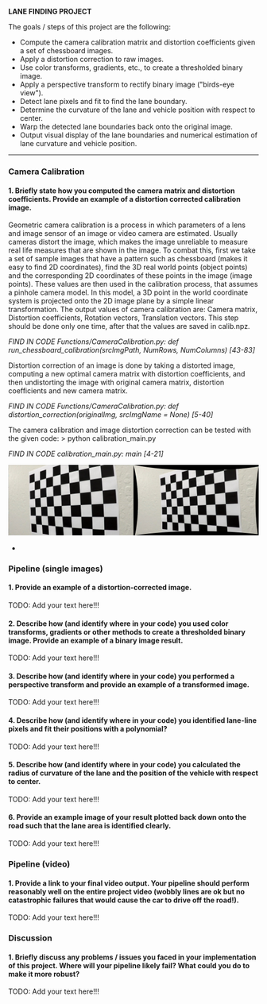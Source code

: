 **LANE FINDING PROJECT**

The goals / steps of this project are the following:

* Compute the camera calibration matrix and distortion coefficients given a set of chessboard images.
* Apply a distortion correction to raw images.
* Use color transforms, gradients, etc., to create a thresholded binary image.
* Apply a perspective transform to rectify binary image ("birds-eye view").
* Detect lane pixels and fit to find the lane boundary.
* Determine the curvature of the lane and vehicle position with respect to center.
* Warp the detected lane boundaries back onto the original image.
* Output visual display of the lane boundaries and numerical estimation of lane curvature and vehicle position.

---

### Camera Calibration

#### 1. Briefly state how you computed the camera matrix and distortion coefficients. Provide an example of a distortion corrected calibration image.

Geometric camera calibration is a process in which parameters of a lens and image sensor of an image or video camera are estimated. Usually cameras distort the image, which makes the image unreliable to measure real life measures that are shown in the image. 
To combat this, first we take a set of sample images that have a pattern such as chessboard (makes it easy to find 2D coordinates), find the 3D real world points (object points) and the corresponding 2D coordinates of these points in the image (image points). These values are then used in the calibration process, that assumes a pinhole camera model. In this model, a 3D point in the world coordinate system is projected onto the 2D image plane by a simple linear transformation. The output values of camera calibration are: Camera matrix, Distortion coefficients, Rotation vectors, Translation vectors. This step should be done only one time, after that the values are saved in calib.npz.

*FIND IN CODE   Functions/CameraCalibration.py: def run_chessboard_calibration(srcImgPath, NumRows, NumColumns) [43-83]*

Distortion correction of an image is done by taking a distorted image, computing a new optimal camera matrix with distortion coefficients, and then undistorting the image with original camera matrix, distortion coefficients and new camera matrix. 

*FIND IN CODE   Functions/CameraCalibration.py: def distortion_correction(originalImg, srcImgName = None) [5-40]*

The camera calibration and image distortion correction can be tested with the given code:   > python calibration_main.py 

*FIND IN CODE   calibration_main.py: main [4-21]*

![plot](./output/sbys_calibration4.jpg)

-

### Pipeline (single images)

#### 1. Provide an example of a distortion-corrected image.

TODO: Add your text here!!!

#### 2. Describe how (and identify where in your code) you used color transforms, gradients or other methods to create a thresholded binary image.  Provide an example of a binary image result.

TODO: Add your text here!!!

#### 3. Describe how (and identify where in your code) you performed a perspective transform and provide an example of a transformed image.

TODO: Add your text here!!!

#### 4. Describe how (and identify where in your code) you identified lane-line pixels and fit their positions with a polynomial?

TODO: Add your text here!!!

#### 5. Describe how (and identify where in your code) you calculated the radius of curvature of the lane and the position of the vehicle with respect to center.

TODO: Add your text here!!!

#### 6. Provide an example image of your result plotted back down onto the road such that the lane area is identified clearly.

TODO: Add your text here!!!

### Pipeline (video)

#### 1. Provide a link to your final video output.  Your pipeline should perform reasonably well on the entire project video (wobbly lines are ok but no catastrophic failures that would cause the car to drive off the road!).

TODO: Add your text here!!!

### Discussion

#### 1. Briefly discuss any problems / issues you faced in your implementation of this project.  Where will your pipeline likely fail?  What could you do to make it more robust?

TODO: Add your text here!!!


